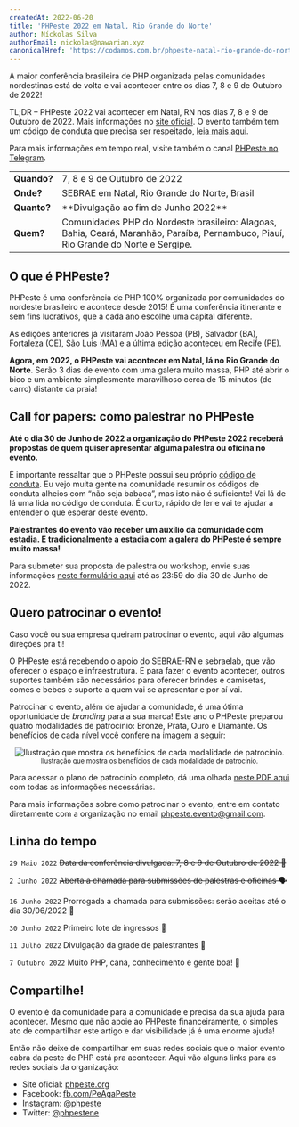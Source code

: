 ```yaml
---
createdAt: 2022-06-20
title: 'PHPeste 2022 em Natal, Rio Grande do Norte'
author: Níckolas Silva
authorEmail: nickolas@nawarian.xyz
canonicalHref: 'https://codamos.com.br/phpeste-natal-rio-grande-do-norte-rn-2022'
---
```


A maior conferência brasileira de PHP organizada pelas comunidades nordestinas está de volta e vai acontecer entre os dias 7, 8 e 9 de Outubro de 2022!

TL;DR – PHPeste 2022 vai acontecer em Natal, RN nos dias 7, 8 e 9 de Outubro de 2022. Mais informações no [site oficial](https://www.phpeste.org/). O evento também tem um código de conduta que precisa ser respeitado, [leia mais aqui](https://www.phpeste.org/code-of-conduct/).

Para mais informações em tempo real, visite também o canal [PHPeste no Telegram](https://t.me/phpeste).

<table>
  <tbody>
    <tr>
      <td><strong>Quando?</strong></td><td>7, 8 e 9 de Outubro de 2022</td>
    </tr>
    <tr>
      <td><strong>Onde?</strong></td><td>SEBRAE em Natal, Rio Grande do Norte, Brasil</td>
    </tr>
    <tr>
      <td><strong>Quanto?</strong></td><td>**Divulgação ao fim de Junho 2022**</td>
    </tr>
    <tr>
      <td><strong>Quem?</strong></td><td>Comunidades PHP do Nordeste brasileiro: Alagoas, Bahia, Ceará, Maranhão, Paraíba, Pernambuco, Piauí, Rio Grande do Norte e Sergipe.</td>
    </tr>
  </tbody>
</table>

## O que é PHPeste?

PHPeste é uma conferência de PHP 100% organizada por comunidades do nordeste brasileiro e acontece desde 2015! É uma conferência itinerante e sem fins lucrativos, que a cada ano escolhe uma capital diferente.

As edições anteriores já visitaram João Pessoa (PB), Salvador (BA), Fortaleza (CE), São Luis (MA) e a última edição aconteceu em Recife (PE).

**Agora, em 2022, o PHPeste vai acontecer em Natal, lá no Rio Grande do Norte**. Serão 3 dias de evento com uma galera muito massa, PHP até abrir o bico e um ambiente simplesmente maravilhoso cerca de 15 minutos (de carro) distante da praia!

## Call for papers: como palestrar no PHPeste

**Até o dia 30 de Junho de 2022 a organização do PHPeste 2022 receberá propostas de quem quiser apresentar alguma palestra ou oficina no evento.**

É importante ressaltar que o PHPeste possui seu próprio [código de conduta](https://www.phpeste.org/code-of-conduct/). Eu vejo muita gente na comunidade resumir os códigos de conduta alheios com “não seja babaca”, mas isto não é suficiente! Vai lá de lá uma lida no código de conduta. É curto, rápido de ler e vai te ajudar a entender o que esperar deste evento.

**Palestrantes do evento vão receber um auxílio da comunidade com estadia. E tradicionalmente a estadia com a galera do PHPeste é sempre muito massa!**

Para submeter sua proposta de palestra ou workshop, envie suas informações [neste formulário aqui](https://bit.ly/phpeste2022) até as 23:59 do dia 30 de Junho de 2022.

## Quero patrocinar o evento!

Caso você ou sua empresa queiram patrocinar o evento, aqui vão algumas direções pra ti!

O PHPeste está recebendo o apoio do SEBRAE-RN e sebraelab, que vão oferecer o espaço e infraestrutura. E para fazer o evento acontecer, outros suportes também são necessários para oferecer brindes e camisetas, comes e bebes e suporte a quem vai se apresentar e por aí vai.

Patrocinar o evento, além de ajudar a comunidade, é uma ótima oportunidade de _branding_ para a sua marca! Este ano o PHPeste preparou quatro modalidades de patrocínio: Bronze, Prata, Ouro e Diamante. Os benefícios de cada nível você confere na imagem a seguir:

<p align="center">
  <img alt="Ilustração que mostra os benefícios de cada modalidade de patrocínio." src="/assets/images/posts/phpeste-2022/phpeste-modalidades-patrocinio.png" />
  <br />
  <small>Ilustração que mostra os benefícios de cada modalidade de patrocínio.</small>
</p>

Para acessar o plano de patrocínio completo, dá uma olhada [neste PDF aqui](https://drive.google.com/file/d/16D3LQNxrbHRVSB79vQ0p60ardzf1vQR6/view) com todas as informações necessárias.

Para mais informações sobre como patrocinar o evento, entre em contato diretamente com a organização no email [phpeste.evento@gmail.com](mailto:phpeste.evento@gmail.com).

## Linha do tempo

`29 Maio 2022` ~~Data da conferência divulgada: 7, 8 e 9 de Outubro de 2022 🥳~~

`2 Junho 2022` ~~Aberta a chamada para submissões de palestras e oficinas 🗣~~

`16 Junho 2022` Prorrogada a chamada para submissões: serão aceitas até o dia 30/06/2022 🚨

`30 Junho 2022` Primeiro lote de ingressos 🎫

`11 Julho 2022` Divulgação da grade de palestrantes 📣

`7 Outubro 2022` Muito PHP, cana, conhecimento e gente boa! 🐘

## Compartilhe!

O evento é da comunidade para a comunidade e precisa da sua ajuda para acontecer. Mesmo que não apoie ao PHPeste financeiramente, o simples ato de compartilhar este artigo e dar visibilidade já é uma enorme ajuda!

Então não deixe de compartilhar em suas redes sociais que o maior evento cabra da peste de PHP está pra acontecer. Aqui vão alguns links para as redes sociais da organização:

* Site oficial: [phpeste.org](https://phpeste.org/)
* Facebook: [fb.com/PeAgaPeste](https://www.facebook.com/PeAgaPeste/)
* Instagram: [@phpeste](https://www.instagram.com/phpeste/)
* Twitter: [@phpestene](https://twitter.com/phpestene)

